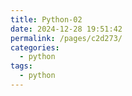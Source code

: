 ```yaml
---
title: Python-02
date: 2024-12-28 19:51:42
permalink: /pages/c2d273/
categories: 
  - python
tags: 
  - python
---
```

